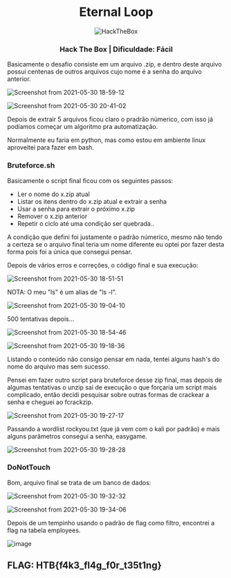 <h1 align="center">Eternal Loop</h1>
<p align="center">
<img src="https://avatars.githubusercontent.com/u/31746234?s=200&v=4" alt="HackTheBox"/> 
</p>
<h3 align="center">Hack The Box | Dificuldade: Fácil</h3>

<p>Basicamente o desafio consiste em um arquivo .zip, e dentro deste arquivo possui centenas de outros arquivos cujo nome é a senha do arquivo anterior.
</p>

![Screenshot from 2021-05-30 18-59-12](https://user-images.githubusercontent.com/38219914/120129686-65120d80-c192-11eb-8594-37a5baafcba4.png)

![Screenshot from 2021-05-30 20-41-02](https://user-images.githubusercontent.com/38219914/120136618-91cd2180-c1a0-11eb-912a-6cba46156996.png)

<p>Depois de extrair 5 arquivos ficou claro o pradrão númerico, com isso já podíamos começar um algoritmo pra automatização.</p>

<p>Normalmente eu faria em python, mas como estou em ambiente linux aproveitei para fazer em bash.</p>

<h3 align="left">Bruteforce.sh</h3>

<p>Basicamente o script final ficou com os seguintes passos:</p>

- Ler o nome do x.zip atual
- Listar os itens dentro do x.zip atual e extrair a senha
- Usar a senha para extrair o próximo x.zip
- Remover o x.zip anterior
- Repetir o ciclo até uma condição ser quebrada..

<p>A condição que defini foi justamente o padrão númerico, mesmo não tendo a certeza se o arquivo final teria um nome diferente eu optei por fazer desta forma pois foi a única que consegui pensar.</p>

<p>Depois de vários erros e correções, o código final e sua execução:</p>

![Screenshot from 2021-05-30 18-51-51](https://user-images.githubusercontent.com/38219914/120129048-4bbc9180-c191-11eb-856a-57782624044c.png)
<p>NOTA: O meu "ls" é um alias de "ls -l".</p>

![Screenshot from 2021-05-30 19-04-10](https://user-images.githubusercontent.com/38219914/120129950-0731f580-c193-11eb-8025-9a5fad40baf0.png)

<p>500 tentativas depois...</p>

![Screenshot from 2021-05-30 18-54-46](https://user-images.githubusercontent.com/38219914/120129308-b8379080-c191-11eb-9cfb-163f6a1a9c09.png)

![Screenshot from 2021-05-30 19-18-36](https://user-images.githubusercontent.com/38219914/120130974-62fd7e00-c195-11eb-9697-96a39298ca16.png)

<p>Listando o conteúdo não consigo pensar em nada, tentei alguns hash's do nome do arquivo mas sem sucesso.</p>

<p>Pensei em fazer outro script para bruteforce desse zip final, mas depois de algumas tentativas o unzip sai de execução o que forçaria um script mais complicado, então decidi pesquisar sobre outras formas de crackear a senha e cheguei ao fcrackzip.</p>

![Screenshot from 2021-05-30 19-27-17](https://user-images.githubusercontent.com/38219914/120131344-40b83000-c196-11eb-928c-41c303c9492a.png)

<p>Passando a wordlist rockyou.txt (que já vem com o kali por padrão) e mais alguns parâmetros consegui a senha, easygame.</p>

![Screenshot from 2021-05-30 19-28-28](https://user-images.githubusercontent.com/38219914/120131552-a5738a80-c196-11eb-8a26-699799120180.png)

<h3 align="left">DoNotTouch</h3>

<p>Bom, arquivo final se trata de um banco de dados:</p>

![Screenshot from 2021-05-30 19-32-32](https://user-images.githubusercontent.com/38219914/120131788-16b33d80-c197-11eb-8a73-e67bc05609d0.png)

![Screenshot from 2021-05-30 19-34-06](https://user-images.githubusercontent.com/38219914/120131937-6b56b880-c197-11eb-82c7-bf3697930d22.png)

<p>Depois de um tempinho usando o padrão de flag como filtro, encontrei a flag na tabela employees.</p>

![image](https://github.com/GGontijo/CTF-s/assets/38219914/ca8962a7-2bf5-45ef-be2c-edaacbb319a1)


<h2 align="left">FLAG: HTB{f4k3_fl4g_f0r_t35t1ng}</h2>




